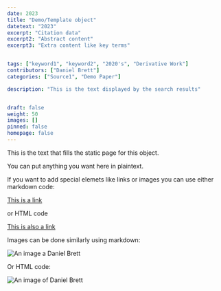 ```yaml
---
date: 2023
title: "Demo/Template object"
datetext: "2023"
excerpt: "Citation data"
excerpt2: "Abstract content"
excerpt3: "Extra content like key terms"


tags: ["keyword1", "keyword2", "2020's", "Derivative Work"]
contributors: ["Daniel Brett"]
categories: ["Source1", "Demo Paper"]

description: "This is the text displayed by the search results"


draft: false
weight: 50
images: []
pinned: false
homepage: false
---
```


This is the text that fills the static page for this object.  

You can put anything you want here in plaintext.

If you want to add special elemets like links or images you can use either markdown code:

[This is a link](http://www.google.ca)

or HTML code

<a href="http://www.google.ca">This is also a link</a> 

Images can be done similarly using markdown:

![An image a Daniel Brett](https://raw.githubusercontent.com/DanielBrett/Intro-To-Git-Hub-March-1/main/Daniel_Headshot_Library_Reduced.jpg)

Or HTML code:

<img src="https://raw.githubusercontent.com/DanielBrett/Intro-To-Git-Hub-March-1/main/Daniel_Headshot_Library_Reduced.jpg" alt="An image of Daniel Brett">

